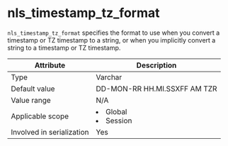 # nls_timestamp_tz_format

`nls_timestamp_tz_format` specifies the format to use when you convert a timestamp or TZ timestamp to a string, or when you implicitly convert a string to a timestamp or TZ timestamp.


| **Attribute** | **Description** |
|---------|------------------------------------------------------------------------------------------------------------|
| Type | Varchar |
| Default value | DD-MON-RR HH.MI.SSXFF AM TZR |
| Value range | N/A |
| Applicable scope | <li> Global   <li> Session |
| Involved in serialization | Yes |
